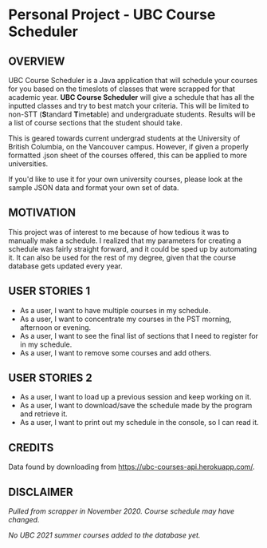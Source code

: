 # Personal Project - UBC Course Scheduler

## OVERVIEW

UBC Course Scheduler is a Java application that will schedule your courses for you based on the timeslots of classes
that were scrapped for that academic year. **UBC Course Scheduler** will give a schedule that has all the inputted 
classes and try to best match your criteria. This will be limited to non-STT (**S**tandard **T**ime**t**able) and 
undergraduate students. Results will be a list of course sections that the student should take. 

This is geared towards current undergrad students at the University of British Columbia, on the Vancouver campus. 
However, if given a properly formatted .json sheet of the courses offered, this can be applied to more universities.

If you'd like to use it for your own university courses, please look at the sample JSON data and format your own set of 
data. 

## MOTIVATION
This project was of interest to me because of how tedious it was to manually make a schedule. I realized that my 
parameters for creating a schedule was fairly straight forward, and it could be sped up by automating it.
It can also be used for the rest of my degree, given that the course database gets updated every year.


## USER STORIES 1
- As a user, I want to have multiple courses in my schedule.
- As a user, I want to concentrate my courses in the PST morning, afternoon or evening.
- As a user, I want to see the final list of sections that I need to register for in my schedule.
- As a user, I want to remove some courses and add others. 

## USER STORIES 2
- As a user, I want to load up a previous session and keep working on it.
- As a user, I want to download/save the schedule made by the program and retrieve it.
- As a user, I want to print out my schedule in the console, so I can read it.

## CREDITS
Data found by downloading from https://ubc-courses-api.herokuapp.com/. 

## DISCLAIMER
*Pulled from scrapper in November 2020. Course schedule may have changed.*

*No UBC 2021 summer courses added to the database yet.*